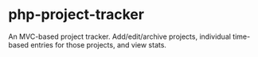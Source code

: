 # php-project-tracker
An MVC-based project tracker. Add/edit/archive projects, individual time-based entries for those projects, and view stats.
